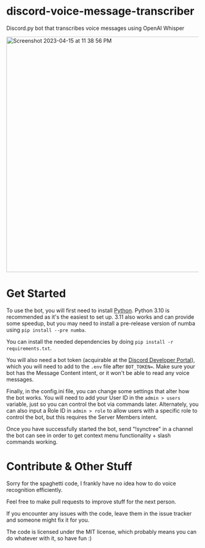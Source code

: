 # discord-voice-message-transcriber
Discord.py bot that transcribes voice messages using OpenAI Whisper

<img width="618" alt="Screenshot 2023-04-15 at 11 38 56 PM" src="https://user-images.githubusercontent.com/44641166/232242082-af33cc32-e479-4bf8-aef6-80e6f3453226.png">

# Get Started

To use the bot, you will first need to install [Python](https://python.org). Python 3.10 is recommended as it's the easiest to set up. 3.11 also works and can provide some speedup, but you may need to install a pre-release version of numba using `pip install --pre numba`.

You can install the needed dependencies by doing `pip install -r requirements.txt`.

You will also need a bot token (acquirable at the [Discord Developer Portal](https://discord.com/developers/applications)), which you will need to add to the `.env` file after `BOT_TOKEN=`. Make sure your bot has the Message Content intent, or it won't be able to read any voice messages.

Finally, in the config.ini file, you can change some settings that alter how the bot works. You will need to add your User ID in the `admin > users` variable, just so you can control the bot via commands later. Alternately, you can also input a Role ID in `admin > role` to allow users with a specific role to control the bot, but this requires the Server Members intent.

Once you have successfully started the bot, send "!synctree" in a channel the bot can see in order to get context menu functionality + slash commands working.

# Contribute & Other Stuff

Sorry for the spaghetti code, I frankly have no idea how to do voice recognition efficiently.

Feel free to make pull requests to improve stuff for the next person.

If you encounter any issues with the code, leave them in the issue tracker and someone might fix it for you.

The code is licensed under the MIT license, which probably means you can do whatever with it, so have fun :)
